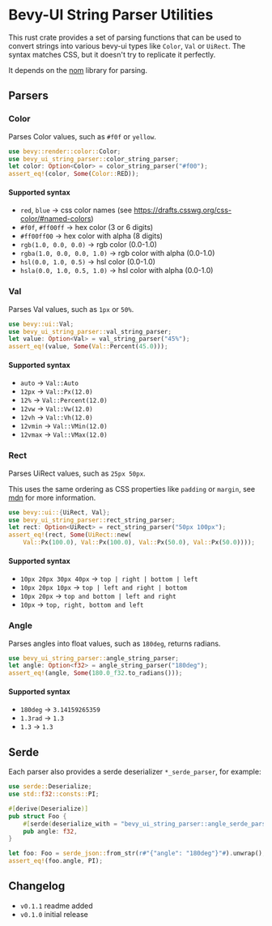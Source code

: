 # Bevy-UI String Parser Utilities

This rust crate provides a set of parsing functions that can be used to
convert strings into various bevy-ui types like `Color`, `Val` or `UiRect`.
The syntax matches CSS, but it doesn't try to replicate it perfectly.

It depends on the [nom](https://crates.io/crates/nom) library for parsing.

## Parsers

### Color

Parses Color values, such as `#f0f` or `yellow`.

```rust
use bevy::render::color::Color;
use bevy_ui_string_parser::color_string_parser;
let color: Option<Color> = color_string_parser("#f00");
assert_eq!(color, Some(Color::RED));
```

#### Supported syntax

* `red`, `blue` -> css color names (see https://drafts.csswg.org/css-color/#named-colors)
* `#f0f`, `#ff00ff` -> hex color (3 or 6 digits)
* `#ff00ff00` -> hex color with alpha (8 digits)
* `rgb(1.0, 0.0, 0.0)` -> rgb color (0.0-1.0)
* `rgba(1.0, 0.0, 0.0, 1.0)` -> rgb color with alpha (0.0-1.0)
* `hsl(0.0, 1.0, 0.5)` -> hsl color (0.0-1.0)
* `hsla(0.0, 1.0, 0.5, 1.0)` -> hsl color with alpha (0.0-1.0)

### Val

Parses Val values, such as `1px` or `50%`.

```rust
use bevy::ui::Val;
use bevy_ui_string_parser::val_string_parser;
let value: Option<Val> = val_string_parser("45%");
assert_eq!(value, Some(Val::Percent(45.0)));
```

#### Supported syntax

* `auto` -> `Val::Auto`
* `12px` -> `Val::Px(12.0)`
* `12%` -> `Val::Percent(12.0)`
* `12vw` -> `Val::Vw(12.0)`
* `12vh` -> `Val::Vh(12.0)`
* `12vmin` -> `Val::VMin(12.0)`
* `12vmax` -> `Val::VMax(12.0)`

### Rect

Parses UiRect values, such as `25px 50px`.

This uses the same ordering as CSS properties like `padding` or `margin`,
see [mdn](https://developer.mozilla.org/en-US/docs/Web/CSS/padding) for more information.

```rust
use bevy::ui::{UiRect, Val};
use bevy_ui_string_parser::rect_string_parser;
let rect: Option<UiRect> = rect_string_parser("50px 100px");
assert_eq!(rect, Some(UiRect::new(
    Val::Px(100.0), Val::Px(100.0), Val::Px(50.0), Val::Px(50.0))));
```

#### Supported syntax

* `10px 20px 30px 40px` -> `top | right | bottom | left`
* `10px 20px 10px` -> `top | left and right | bottom`
* `10px 20px` -> `top and bottom | left and right`
* `10px` -> `top, right, bottom and left`

### Angle

Parses angles into float values, such as `180deg`, returns radians.

```rust
use bevy_ui_string_parser::angle_string_parser;
let angle: Option<f32> = angle_string_parser("180deg");
assert_eq!(angle, Some(180.0_f32.to_radians()));
```

#### Supported syntax

* `180deg` -> `3.14159265359`
* `1.3rad` -> `1.3`
* `1.3` -> `1.3`

## Serde

Each parser also provides a serde deserializer `*_serde_parser`, for example:

```rust
use serde::Deserialize;
use std::f32::consts::PI;

#[derive(Deserialize)]
pub struct Foo {
    #[serde(deserialize_with = "bevy_ui_string_parser::angle_serde_parser")]
    pub angle: f32,
}

let foo: Foo = serde_json::from_str(r#"{"angle": "180deg"}"#).unwrap();
assert_eq!(foo.angle, PI);
```

## Changelog

* `v0.1.1` readme added
* `v0.1.0` initial release